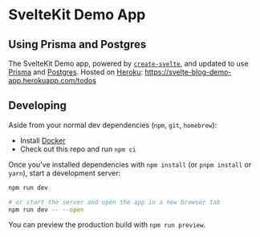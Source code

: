 # SvelteKit Demo App
## Using Prisma and Postgres

The SvelteKit Demo app, powered by [`create-svelte`](https://github.com/sveltejs/kit/tree/master/packages/create-svelte), and updated to use [Prisma](https://www.prisma.io/) and [Postgres](https://www.postgresql.org/).  Hosted on [Heroku](https://www.heroku.com): https://svelte-blog-demo-app.herokuapp.com/todos

## Developing

Aside from your normal dev dependencies (`npm`, `git`, `homebrew`):

- Install [Docker](https://www.docker.com/)
- Check out this repo and run `npm ci`

Once you've installed dependencies with `npm install` (or `pnpm install` or `yarn`), start a development server:

```bash
npm run dev

# or start the server and open the app in a new browser tab
npm run dev -- --open
```
You can preview the production build with `npm run preview`.
